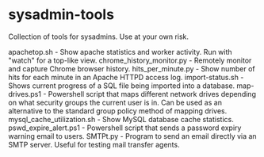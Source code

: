 # sysadmin-tools

Collection of tools for sysadmins. Use at your own risk.

apachetop.sh - Show apache statistics and worker activity. Run with "watch" for a top-like view.
chrome_history_monitor.py - Remotely monitor and capture Chrome browser history.
hits_per_minute.py - Show number of hits for each minute in an Apache HTTPD access log.
import-status.sh - Shows current progress of a SQL file being imported into a database.
map-drives.ps1 - Powershell script that maps different network drives depending on what security groups the current user is in. Can be used as an alternative to the standard group policy method of mapping drives.
mysql_cache_utilization.sh - Show MySQL database cache statistics.
pswd_expire_alert.ps1 - Powershell script that sends a password expiry warning email to users.
SMTPt.py - Program to send an email directly via an SMTP server. Useful for testing mail transfer agents.

